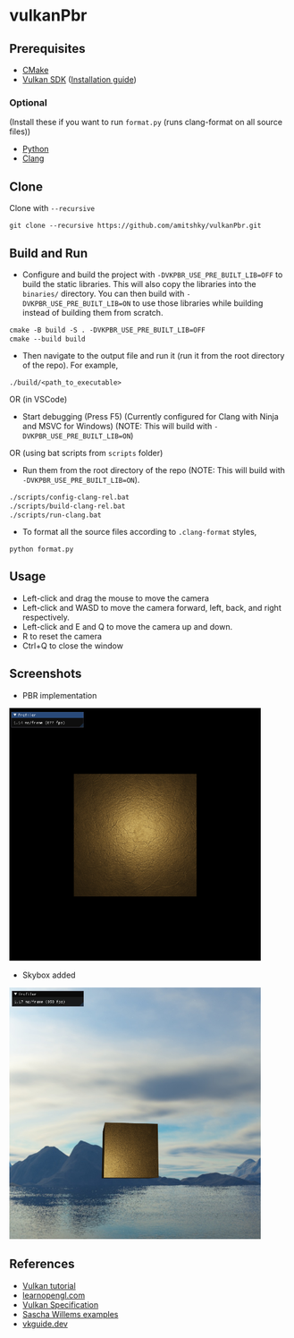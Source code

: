 # vulkanPbr


## Prerequisites
* [CMake](https://cmake.org/download/)
* [Vulkan SDK](https://vulkan.lunarg.com/sdk/home) ([Installation guide](https://vulkan.lunarg.com/doc/sdk/latest/windows/getting_started.html))

### Optional
(Install these if you want to run `format.py` (runs clang-format on all source files))
* [Python](https://www.python.org/downloads/)
* [Clang](https://releases.llvm.org/download.html)


## Clone
Clone with `--recursive`
```
git clone --recursive https://github.com/amitshky/vulkanPbr.git
```


## Build and Run
* Configure and build the project with `-DVKPBR_USE_PRE_BUILT_LIB=OFF` to build the static libraries. This will also copy the libraries into the `binaries/` directory. You can then build with `-DVKPBR_USE_PRE_BUILT_LIB=ON` to use those libraries while building instead of building them from scratch.
```
cmake -B build -S . -DVKPBR_USE_PRE_BUILT_LIB=OFF
cmake --build build
```
* Then navigate to the output file and run it (run it from the root directory of the repo). For example,
```
./build/<path_to_executable>
```

OR (in VSCode)

* Start debugging (Press F5) (Currently configured for Clang with Ninja and MSVC for Windows) (NOTE: This will build with `-DVKPBR_USE_PRE_BUILT_LIB=ON`)

OR (using bat scripts from `scripts` folder)

* Run them from the root directory of the repo (NOTE: This will build with `-DVKPBR_USE_PRE_BUILT_LIB=ON`).
```
./scripts/config-clang-rel.bat
./scripts/build-clang-rel.bat
./scripts/run-clang.bat
```

* To format all the source files according to `.clang-format` styles,
```
python format.py
```


## Usage
* Left-click and drag the mouse to move the camera
* Left-click and WASD to move the camera forward, left, back, and right respectively.
* Left-click and E and Q to move the camera up and down.
* R to reset the camera
* Ctrl+Q to close the window


## Screenshots

- PBR implementation

<img src="img/pbr.png" width=450>

- Skybox added

<img src="img/skybox.png" width=450>



## References
* [Vulkan tutorial](https://vulkan-tutorial.com/)
* [learnopengl.com](https://learnopengl.com/)
* [Vulkan Specification](https://registry.khronos.org/vulkan/specs/1.3-extensions/pdf/vkspec.pdf)
* [Sascha Willems examples](https://github.com/SaschaWillems/Vulkan)
* [vkguide.dev](https://vkguide.dev/)
